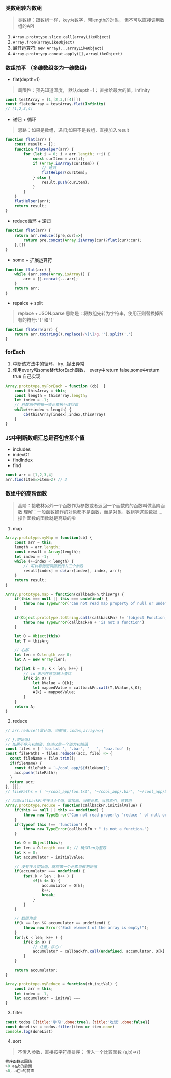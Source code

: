 ### 类数组转为数组
> 类数组：跟数组一样，key为数字，带length的对象， 但不可以直接调用数组的API
1. `Array.prototype.slice.call(arrayLikeObject)`
2. `Array.from(arrayLikeObject)`
3. 展开运算符: `new Array(...arrayLikeObject)`
4. `Array.prototyep.concat.apply([],arrayLikeObject)`


### 数组拍平 （多维数组变为一维数组)
- flat(depth=1)
> 局限性：预先知道深度， 默认depth=1；
> 直接给最大的值，Infinity
```js
const testArray = [1,[2,3,[[4]]]]
const flatedArray = testArray.flat(Infinity)
// [1,2,3,4]
```
- 递归 + 循环
> 思路：如果是数组，递归;如果不是数组，直接加入result
```js
function flat(arr) {
    const result = [];
    function flatHelper(arr) {
        for (let i = 0; i < arr.length; ++i) {
            const curItem = arr[i];
            if (Array.isArray(curItem)) {
                // 递归
                flatHelper(curItem);
            } else {
                result.push(curItem);
            }
        }
    }
    flatHelper(arr);
    return result;
}
```
- reduce循环 + 递归
```js
function flat(arr) {
    return arr.reduce((pre,cur)=>{
        return pre.concat(Array.isArray(cur)?flat(cur):cur);
    },[])
}
```

- some + 扩展运算符
```js
function flat(arr) {
    while (arr.some(Array.isArray)) {
        arr = [].concat(...arr);
    }
    return arr;
}
```
- repalce + split
> replace + JSON.parse
> 思路是：将数组先转为字符串，使用正则替换掉所有的符号:`'['`和`']'`
```js
function flatern(arr) {
    return arr.toString().replace(/\[\]/g,'').split(',')
}
```


### forEach
1. 中断该方法中的循环，try...抛出异常
2. 使用every和some替代forEach函数， every中return false,some中return true
自己实现
```js
Array.prototype.myForEach = function (cb)  {
    const thisArray = this;
    const length = thisArray.length;
    let index = -1;
    // 对数组中的每一项元素执行该回调
    while(++index < length) {
        cb(thisArray[index],index,thisArray)
    }
}
```

### JS中判断数组汇总是否包含某个值
- includes
- indexOf
- findIndex
- find
```js
const arr = [1,2,3,4]
arr.find(item=>item>2) // 3
```


### 数组中的高阶函数
> 高阶：接收林另外一个函数作为参数或者返回一个函数的的函数叫做高阶函数
> 理解：一般函数操作的对象都不是函数，而是对象，数组等这些数据....操作函数的函数就是高级的啦

1. map
```js
Array.prototype.myMap = function(cb) {
    const arr = this;
    length = arr.length;
    const result = Array(length);
    let index = -1;
    while (++index < length) {
        // 可以看到回调函数传入三个参数
        result[index] = cb(arr[index], index, arr);
    }
    return result;
}
```
```js
Array.prototype.map = function(callbackFn,thisArg) {
    if(this === null || this === undefined) {
        throw new TypeError('can not read map property of null or undefined')
    }

    if(Object.prototype.toString.call(callbackFn) != '[object Function]') {
        throw new TypeError(callbackFn + 'is not a function')
    }

    let O = Object(this)
    let T = thisArg

    // 右移
    let len = O.length >>> 0;
    let A = new Array(len);

    for(let k = 0; k < len; k++) {
        // in 表示在原型链上查找
        if(k in O) {
            let kValue = O[k];
            let mappedValue = callbackFn.call(T,kValue,k,O);
            A[k] = mappedValue;
        }
    }
    return A;
}
```
2. reduce
```js
// arr.reduce((累计值，当前值，index,array)=>{

// },初始值)
// 如果不传入初始值，自动以第一个值为初始值
const files = [ 'foo.txt ', '.bar', '   ', 'baz.foo' ];
const filePaths = files.reduce((acc, file) => {
  const fileName = file.trim();
  if(fileName) {
    const filePath = `~/cool_app/${fileName}`;
    acc.push(filePath);
  }
  return acc;
}, []);
// filePaths = [ '~/cool_app/foo.txt', '~/cool_app/.bar', '~/cool_app/baz.foo']
```
```js
// 回调callbackFn中传入4个值，累加器，当前元素，当前索引，原数组
Array.prototype.reduce = function(callbackFn,initialValue) {
    if(this == null || this == undefined) {
        throw new TypeError("Can not read property 'reduce ' of null or undefined ")
    }
    if(typeof this !== 'function') {
        throw new TypeError(callbackFn + " is not a function.")
    }

    let O = Object(this);
    let len = O.length >>> 0; // 确保len为整数
    let k = 0;
    let accumulator = initialValue;
    
    // 没有传入初始值，就将第一个元素当做初始值
    if(accumulator === undefined) {
        for(;k < len ; k++ ) {
            if(k in O) {
                accumulator = O[k];
                k++;
                break;
            }
        }
    }

    // 数组为空
    if(k == len && accumulator == undefiend) {
        throw new Error("Each element of the array is empty!");
    }
    for(;k < len; k++ ) {
        if(k in O) {
            // 注意，核心！
            accumulator = callbackfn.call(undefined, accumulator, O[k], k, O);
        }
    }

    return accumulator;
}
```
```js
Array.prototype.myReduce = function(cb,initVal) {
    const arr = this;
    let index = -1, 
    let accumulator = initVal === 
}
```

3. filter
```js
const todos [{title:'学习',done:true}，{title:'吃饭',done:false}]
const doneList = todos.filter(item => item.done)
console.log(doneList)
```
4. sort
> 不传入参数，直接按字符串排序； 传入一个比较函数 (a,b)=>{}
```js
排序函数返回值
>0 a在b的后面
<0, a在b的前面
```


